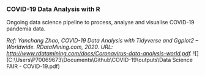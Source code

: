 ### COVID-19 Data Analysis with R
Ongoing data science pipeline to process, analyse and visualise COVID-19 pandemia data.

_Ref: Yanchang Zhao, COVID-19 Data Analysis with Tidyverse and Ggplot2 – Worldwide. RDataMining.com, 2020. 
URL: http://www.rdatamining.com/docs/Coronavirus-data-analysis-world.pdf._
![](C:\Users\P70069673\Documents\Github\COVID-19\outputs\Data Science FAIR - COVID-19.pdf)
